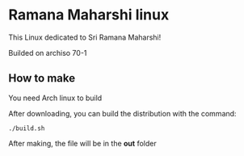 # Ramana Maharshi linux

This Linux dedicated to Sri Ramana Maharshi!

Builded on archiso 70-1

## How to make

You need Arch linux to build

After downloading, you can build the distribution with the command:
```
./build.sh
```
After making, the file will be in the **out** folder
